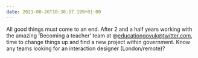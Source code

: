 ```yaml
---
date: 2021-08-26T10:38:57.199+01:00
---
```


All good things must come to an end. After 2 and a half years working with the amazing ‘Becoming a teacher’ team at @educationgovuk@twitter.com, time to change things up and find a new project within government. Know any teams looking for an interaction designer (London/remote)?
